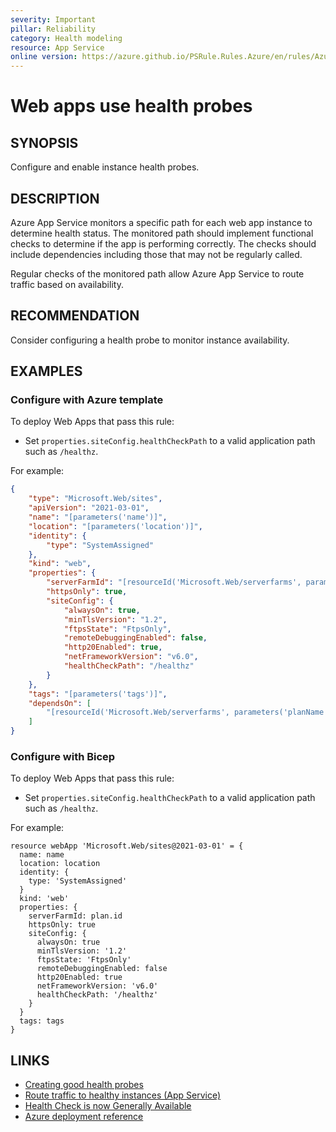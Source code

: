 ```yaml
---
severity: Important
pillar: Reliability
category: Health modeling
resource: App Service
online version: https://azure.github.io/PSRule.Rules.Azure/en/rules/Azure.AppService.WebProbe/
---
```


# Web apps use health probes

## SYNOPSIS

Configure and enable instance health probes.

## DESCRIPTION

Azure App Service monitors a specific path for each web app instance to determine health status.
The monitored path should implement functional checks to determine if the app is performing correctly.
The checks should include dependencies including those that may not be regularly called.

Regular checks of the monitored path allow Azure App Service to route traffic based on availability.

## RECOMMENDATION

Consider configuring a health probe to monitor instance availability.

## EXAMPLES

### Configure with Azure template

To deploy Web Apps that pass this rule:

- Set `properties.siteConfig.healthCheckPath` to a valid application path such as `/healthz`.

For example:

```json
{
    "type": "Microsoft.Web/sites",
    "apiVersion": "2021-03-01",
    "name": "[parameters('name')]",
    "location": "[parameters('location')]",
    "identity": {
        "type": "SystemAssigned"
    },
    "kind": "web",
    "properties": {
        "serverFarmId": "[resourceId('Microsoft.Web/serverfarms', parameters('planName'))]",
        "httpsOnly": true,
        "siteConfig": {
            "alwaysOn": true,
            "minTlsVersion": "1.2",
            "ftpsState": "FtpsOnly",
            "remoteDebuggingEnabled": false,
            "http20Enabled": true,
            "netFrameworkVersion": "v6.0",
            "healthCheckPath": "/healthz"
        }
    },
    "tags": "[parameters('tags')]",
    "dependsOn": [
        "[resourceId('Microsoft.Web/serverfarms', parameters('planName'))]"
    ]
}
```

### Configure with Bicep

To deploy Web Apps that pass this rule:

- Set `properties.siteConfig.healthCheckPath` to a valid application path such as `/healthz`.

For example:

```bicep
resource webApp 'Microsoft.Web/sites@2021-03-01' = {
  name: name
  location: location
  identity: {
    type: 'SystemAssigned'
  }
  kind: 'web'
  properties: {
    serverFarmId: plan.id
    httpsOnly: true
    siteConfig: {
      alwaysOn: true
      minTlsVersion: '1.2'
      ftpsState: 'FtpsOnly'
      remoteDebuggingEnabled: false
      http20Enabled: true
      netFrameworkVersion: 'v6.0'
      healthCheckPath: '/healthz'
    }
  }
  tags: tags
}
```

## LINKS

- [Creating good health probes](https://learn.microsoft.com/azure/architecture/framework/resiliency/monitor-model#create-good-health-probes)
- [Route traffic to healthy instances (App Service)](https://docs.microsoft.com/azure/azure-monitor/platform/autoscale-get-started#route-traffic-to-healthy-instances-app-service)
- [Health Check is now Generally Available](https://azure.github.io/AppService/2020/08/24/healthcheck-on-app-service.html)
- [Azure deployment reference](https://docs.microsoft.com/azure/templates/microsoft.web/sites#siteproperties)
